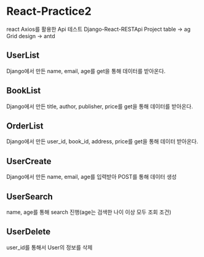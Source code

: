 # React-Practice2
react Axios를 활용한 Api 테스트
Django-React-RESTApi Project
table -> ag Grid
design -> antd

## UserList
Django에서 만든 name, email, age를 get을 통해 데이터를 받아온다.

## BookList
Django에서 만든 title, author, publisher, price를 get을 통해 데이터를 받아온다.

## OrderList
Django에서 만든 user_id, book_id, address, price를 get을 통해 데이터 받아온다.

## UserCreate
Django에서 만든 name, email, age를 입력받아 POST를 통해 데이터 생성

## UserSearch
name, age를 통해 search 진행(age는 검색한 나이 이상 모두 조회 조건)

## UserDelete
user_id를 통해서 User의 정보를 삭제